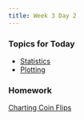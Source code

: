 ```yaml
---
title: Week 3 Day 2
---
```


### Topics for Today
* [Statistics](https://github.com/tiy-lv-python-2015-06/class-notes/blob/master/week3/02-Statistics.ipynb)
* [Plotting](https://github.com/tiy-lv-python-2015-06/class-notes/blob/master/week3/03-Plotting.ipynb)

### Homework
[Charting Coin Flips](https://github.com/tiy-lv-python-2015-06/charting-coin-flips)
